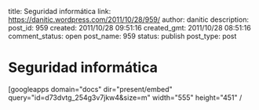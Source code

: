 title: Seguridad informática
link: https://danitic.wordpress.com/2011/10/28/959/
author: danitic
description: 
post_id: 959
created: 2011/10/28 09:51:16
created_gmt: 2011/10/28 08:51:16
comment_status: open
post_name: 959
status: publish
post_type: post

# Seguridad informática

[googleapps domain="docs" dir="present/embed" query="id=d73dvtg_254g3v7jkw4&size=m" width="555" height="451" /